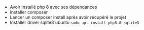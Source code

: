- Avoir installé php 8 avec ses dépendances
- Installer composer
- Lancer un composer install après avoir récupéré le projet
- Installer driver sqlite3 ubuntu ```sudo apt install php8.0-sqlite3 ```